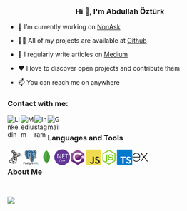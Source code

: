 <h3 align="center">Hi 👋, I'm Abdullah Öztürk</h3>

- 🔭 I’m currently working on [NonAsk](https://github.com/nonAsk-Startup)

- 👨‍💻 All of my projects are available at [Github](https://github.com/AbdullahOztuurkk)

- 📝 I regularly write articles on [Medium](https://medium.com/@abdullahozturkk)

- ❤ I love to discover open projects and contribute them

- 📫 You can reach me on anywhere

### Contact with me:
[<img align="left" alt="LinkedIn" width="30px" src="https://www.vectorlogo.zone/logos/linkedin/linkedin-icon.svg" />](https://www.linkedin.com/in/abdullah-ozturk)
[<img align="left" alt="Medium" width="30px" src="https://www.vectorlogo.zone/logos/medium/medium-icon.svg">](https://abdullahozturkk.medium.com/)
[<img align="left" alt="Instagram" width="30px" src="https://www.vectorlogo.zone/logos/instagram/instagram-icon.svg" />](https://www.instagram.com/abdullah_oztuurkk/)
[<img align="left" alt="Gmail" width="30px" src="https://www.vectorlogo.zone/logos/gmail/gmail-icon.svg">](mailto:oabdullahozturk@yandex.com.tr)

<br/>

### Languages and Tools 
<p align="left">
    <img align="left" width="35px" src="https://github.com/devicons/devicon/blob/master/icons/microsoftsqlserver/microsoftsqlserver-plain.svg" />
    <img align="left" width="35px" src="https://github.com/devicons/devicon/blob/master/icons/postgresql/postgresql-original-wordmark.svg" />
    <img align="left" width="35px" src="https://github.com/devicons/devicon/blob/master/icons/mongodb/mongodb-original.svg" />
    <img align="left" width="35px" src="https://github.com/devicons/devicon/blob/master/icons/dotnetcore/dotnetcore-original.svg" />
    <img align="left" width="35px" src="https://github.com/devicons/devicon/blob/master/icons/csharp/csharp-original.svg" />
    <img align="left" width="35px" src="https://github.com/devicons/devicon/blob/master/icons/javascript/javascript-original.svg" />
    <img align="left" width="35px" src="https://github.com/devicons/devicon/blob/master/icons/nodejs/nodejs-original.svg" />
    <img align="left" width="35px" src="https://github.com/devicons/devicon/blob/master/icons/typescript/typescript-original.svg" />
    <img align="left" width="35px" src="https://github.com/devicons/devicon/blob/master/icons/express/express-original.svg" />
</p>

<br/>

 ### About Me
<img style='margin-top:30px' src="https://github-readme-stats.vercel.app/api?username=AbdullahOztuurkk&show_icons=true">

